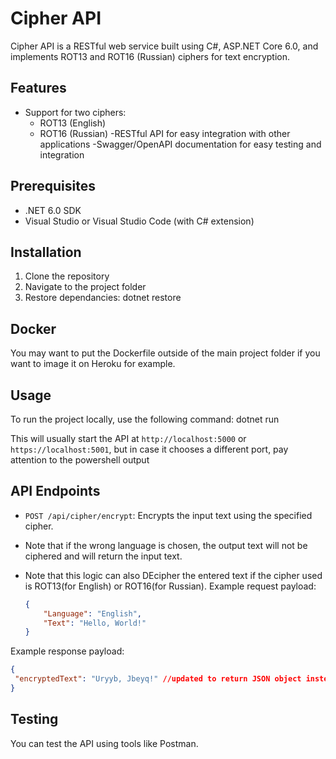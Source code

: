 # Cipher API

Cipher API is a RESTful web service built using C#, ASP.NET Core 6.0, and implements ROT13 and ROT16 (Russian) ciphers for text encryption.

## Features

- Support for two ciphers:
  - ROT13 (English)
  - ROT16 (Russian)
-RESTful API for easy integration with other applications
-Swagger/OpenAPI documentation for easy testing and integration

## Prerequisites

- .NET 6.0 SDK
- Visual Studio or Visual Studio Code (with C# extension)

## Installation

1. Clone the repository
2. Navigate to the project folder
3. Restore dependancies: dotnet restore

## Docker
You may want to put the Dockerfile outside of the main project folder if you want to image it on Heroku for example.

## Usage
To run the project locally, use the following command: dotnet run

This will usually start the API at `http://localhost:5000` or `https://localhost:5001`, but in case it chooses a different port, pay attention to the powershell output

## API Endpoints
- `POST /api/cipher/encrypt`: Encrypts the input text using the specified cipher.
- Note that if the wrong language is chosen, the output text will not be ciphered and will return the input text.
- Note that this logic can also DEcipher the entered text if the cipher used is ROT13(for English) or ROT16(for Russian).
 Example request payload:

   ```json
   {
       "Language": "English",
       "Text": "Hello, World!"
   }
   ```
 Example response payload:
   ```json
   {
    "encryptedText": "Uryyb, Jbeyq!" //updated to return JSON object instead of plain text
   }
   ```

## Testing

You can test the API using tools like Postman.


